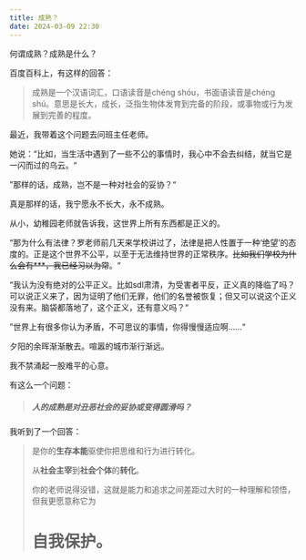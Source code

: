 ```yaml
---
title: 成熟？
date: 2024-03-09 22:30
---
```


何谓成熟？成熟是什么？

百度百科上，有这样的回答：

> 成熟是一个汉语词汇，口语读音是chéng shóu，书面语读音是chéng shú。意思是长大，成长，泛指生物体发育到完备的阶段，或事物或行为发展到完善的程度。

最近，我带着这个问题去问班主任老师。

她说：“比如，当生活中遇到了一些不公的事情时，我心中不会去纠结，就当它是一闪而过的乌云。“

”那样的话，成熟，岂不是一种对社会的妥协？“

真是那样的话，我宁愿永不长大，永不成熟。

从小，幼稚园老师就告诉我，这世界上所有东西都是正义的。

“那为什么有法律？罗老师前几天来学校讲过了，法律是把人性置于一种‘绝望’的态度的。正是这个世界不公平，以至于无法维持世界的正常秩序。~~比如我们学校为什么会有***，我已经习以为常~~。“

“我认为没有绝对的公平正义。比如sdl肃清，为受害者平反，正义真的降临了吗？可以说正义来了，因为证明了他们无罪，他们的名誉被恢复；但又可以说这个正义没有来。脑袋都落地了，这个正义，还有意义吗？“

”世界上有很多你认为矛盾，不可思议的事情，你得慢慢适应啊......“

夕阳的余晖渐渐散去。喧嚣的城市渐行渐远。

我不禁涌起一股难平的心意。

有这么一个问题：

> ##### 人的成熟是对丑恶社会的妥协或变得圆滑吗？

我听到了一个回答：

> 是你的**生存本能**驱使你把思维和行为进行转化。
>
> 从**社会主宰**到**社会个体**的**转化**。
>
> 你的老师说得没错，这就是能力和追求之间差距过大时的一种理解和领悟，但我更愿意称它为
>
> # **自我保护**。

